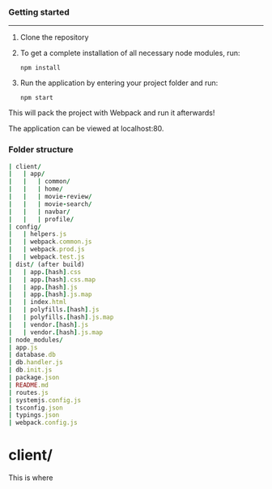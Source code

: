 ### Getting started
-----------
1. Clone the repository

2. To get a complete installation of all necessary node modules, run:

    `npm install`


3. Run the application by entering your project folder and run:

    `npm start`

This will pack the project with Webpack and run it afterwards!

The application can be viewed at localhost:80.


### Folder structure
``` ruby
| client/
|   | app/
|   |   | common/
|   |   | home/
|   |   | movie-review/
|   |   | movie-search/
|   |   | navbar/
|   |   | profile/
| config/
|   | helpers.js
|   | webpack.common.js
|   | webpack.prod.js
|   | webpack.test.js
| dist/ (after build)
|   | app.[hash].css
|   | app.[hash].css.map
|   | app.[hash].js
|   | app.[hash].js.map
|   | index.html
|   | polyfills.[hash].js
|   | polyfills.[hash].js.map
|   | vendor.[hash].js
|   | vendor.[hash].js.map
| node_modules/
| app.js
| database.db
| db.handler.js
| db.init.js
| package.json
| README.md
| routes.js
| systemjs.config.js
| tsconfig.json
| typings.json
| webpack.config.js
```

# client/
This is where